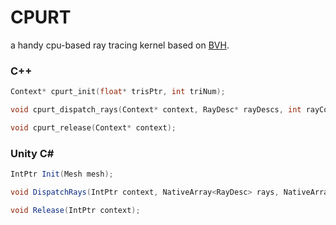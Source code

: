 # CPURT

a handy cpu-based ray tracing kernel based on [BVH](https://github.com/madmann91/bvh).

### C++
```cpp
Context* cpurt_init(float* trisPtr, int triNum);

void cpurt_dispatch_rays(Context* context, RayDesc* rayDescs, int rayCount, HitInfo* results);

void cpurt_release(Context* context);
```

### Unity C#
``` csharp
IntPtr Init(Mesh mesh);

void DispatchRays(IntPtr context, NativeArray<RayDesc> rays, NativeArray<HitInfo> hitInfos);

void Release(IntPtr context);
```
